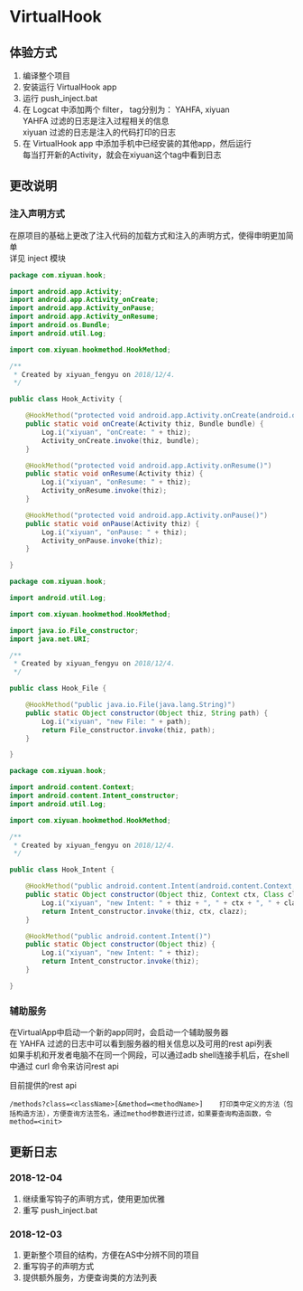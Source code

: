 # VirtualHook
## 体验方式
1. 编译整个项目
2. 安装运行 VirtualHook app
3. 运行 push_inject.bat
4. 在 Logcat 中添加两个 filter， tag分别为： YAHFA, xiyuan  
    YAHFA 过滤的日志是注入过程相关的信息  
    xiyuan 过滤的日志是注入的代码打印的日志  
5. 在 VirtualHook app 中添加手机中已经安装的其他app，然后运行  
    每当打开新的Activity，就会在xiyuan这个tag中看到日志  

## 更改说明
### 注入声明方式
在原项目的基础上更改了注入代码的加载方式和注入的声明方式，使得申明更加简单  
详见 inject 模块  
```java
package com.xiyuan.hook;

import android.app.Activity;
import android.app.Activity_onCreate;
import android.app.Activity_onPause;
import android.app.Activity_onResume;
import android.os.Bundle;
import android.util.Log;

import com.xiyuan.hookmethod.HookMethod;

/**
 * Created by xiyuan_fengyu on 2018/12/4.
 */

public class Hook_Activity {

    @HookMethod("protected void android.app.Activity.onCreate(android.os.Bundle)")
    public static void onCreate(Activity thiz, Bundle bundle) {
        Log.i("xiyuan", "onCreate: " + thiz);
        Activity_onCreate.invoke(thiz, bundle);
    }

    @HookMethod("protected void android.app.Activity.onResume()")
    public static void onResume(Activity thiz) {
        Log.i("xiyuan", "onResume: " + thiz);
        Activity_onResume.invoke(thiz);
    }

    @HookMethod("protected void android.app.Activity.onPause()")
    public static void onPause(Activity thiz) {
        Log.i("xiyuan", "onPause: " + thiz);
        Activity_onPause.invoke(thiz);
    }

}
```
```java
package com.xiyuan.hook;

import android.util.Log;

import com.xiyuan.hookmethod.HookMethod;

import java.io.File_constructor;
import java.net.URI;

/**
 * Created by xiyuan_fengyu on 2018/12/4.
 */

public class Hook_File {

    @HookMethod("public java.io.File(java.lang.String)")
    public static Object constructor(Object thiz, String path) {
        Log.i("xiyuan", "new File: " + path);
        return File_constructor.invoke(thiz, path);
    }

}
```
```java
package com.xiyuan.hook;

import android.content.Context;
import android.content.Intent_constructor;
import android.util.Log;

import com.xiyuan.hookmethod.HookMethod;

/**
 * Created by xiyuan_fengyu on 2018/12/4.
 */

public class Hook_Intent {

    @HookMethod("public android.content.Intent(android.content.Context,java.lang.Class)")
    public static Object constructor(Object thiz, Context ctx, Class clazz) {
        Log.i("xiyuan", "new Intent: " + thiz + ", " + ctx + ", " + clazz);
        return Intent_constructor.invoke(thiz, ctx, clazz);
    }

    @HookMethod("public android.content.Intent()")
    public static Object constructor(Object thiz) {
        Log.i("xiyuan", "new Intent: " + thiz);
        return Intent_constructor.invoke(thiz);
    }

}
```

### 辅助服务
在VirtualApp中启动一个新的app同时，会启动一个辅助服务器  
在 YAHFA 过滤的日志中可以看到服务器的相关信息以及可用的rest api列表  
如果手机和开发者电脑不在同一个网段，可以通过adb shell连接手机后，在shell中通过 curl 命令来访问rest api

目前提供的rest api
```
/methods?class=<className>[&method=<methodName>]    打印类中定义的方法（包括构造方法），方便查询方法签名，通过method参数进行过滤，如果要查询构造函数，令method=<init>
```

## 更新日志
### 2018-12-04
1. 继续重写钩子的声明方式，使用更加优雅  
2. 重写 push_inject.bat  

### 2018-12-03
1. 更新整个项目的结构，方便在AS中分辨不同的项目
2. 重写钩子的声明方式
3. 提供额外服务，方便查询类的方法列表

